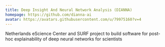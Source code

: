 ```yaml
---
title: Deep Insight And Neural Network Analysis (DIANNA)​
homepage: https://github.com/dianna-ai
avatar: https://avatars.githubusercontent.com/u/79975160?v=4
---
```

Netherlands eScience Center and SURF project to build software for post-hoc explainability of deep neural networks for scientists​
    